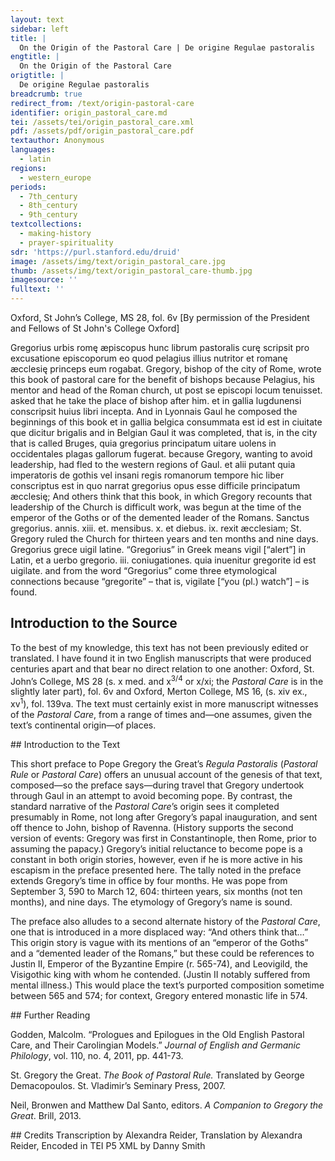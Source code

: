 ```yaml
---
layout: text
sidebar: left
title: |
  On the Origin of the Pastoral Care | De origine Regulae pastoralis
engtitle: |
  On the Origin of the Pastoral Care
origtitle: |
  De origine Regulae pastoralis
breadcrumb: true
redirect_from: /text/origin-pastoral-care
identifier: origin_pastoral_care.md
tei: /assets/tei/origin_pastoral_care.xml
pdf: /assets/pdf/origin_pastoral_care.pdf
textauthor: Anonymous
languages:
  - latin
regions:
  - western_europe
periods:
  - 7th_century
  - 8th_century
  - 9th_century
textcollections:
  - making-history
  - prayer-spirituality
sdr: 'https://purl.stanford.edu/druid'
image: /assets/img/text/origin_pastoral_care.jpg
thumb: /assets/img/text/origin_pastoral_care-thumb.jpg
imagesource: ''
fulltext: ''
---
```

 Oxford, St John’s College, MS 28, fol. 6v [By permission of the President and Fellows of St John's College Oxford]

   Gregorius urbis romę æpiscopus hunc librum pastoralis curę scripsit pro excusatione episcoporum eo quod pelagius illius nutritor et romanę æcclesię princeps eum rogabat. Gregory, bishop of the city of Rome, wrote this book of pastoral care for the benefit of bishops because Pelagius, his mentor and head of the Roman church,  ut post se episcopi locum tenuisset. asked that he take the place of bishop after him. et in gallia lugdunensi conscripsit huius libri incepta. And in Lyonnais Gaul he composed the beginnings of this book et in gallia belgica consummata est id est in ciuitate que dicitur brigalis and in Belgian Gaul it was completed, that is, in the city that is called Bruges, quia gregorius principatum uitare uolens in occidentales plagas gallorum fugerat. because Gregory, wanting to avoid leadership, had fled to the western regions of Gaul. et alii putant quia imperatoris de gothis vel insani regis romanorum tempore hic liber conscriptus est in quo narrat gregorius opus esse difficile principatum æcclesię; And others think that this book, in which Gregory recounts that leadership of the Church is difficult work, was begun at the time of the emperor of the Goths or of the demented leader of the Romans. Sanctus gregorius. annis. xiii. et. mensibus. x. et diebus. ix. rexit æcclesiam; St. Gregory ruled the Church for thirteen years and ten months and nine days. Gregorius grece uigil latine. “Gregorius” in Greek means vigil [“alert”] in Latin, et a uerbo gregorio. iii. coniugationes. quia inuenitur gregorite id est uigilate. and from the word “Gregorius” come three etymological connections because “gregorite” – that is, vigilate [“you (pl.) watch”] – is found. 
 
## Introduction to the Source 
<p>To the best of my knowledge, this text has not been previously edited or translated. I have found it in two English manuscripts that were produced centuries apart and that bear no direct relation to one another: Oxford, St. John’s College, MS 28 (s. x med. and x<sup>3/4</sup> or x/xi; the <em>Pastoral Care</em> is in the slightly later part), fol. 6v and Oxford, Merton College, MS 16, (s. xiv ex., xv<sup>1</sup>), fol. 139va. The text must certainly exist in more manuscript witnesses of the <em>Pastoral Care</em>, from a range of times and—one assumes, given the text’s continental origin—of places.</p>
## Introduction to the Text 
<p>This short preface to Pope Gregory the Great’s <em>Regula Pastoralis</em> (<em>Pastoral Rule</em> or <em>Pastoral Care</em>) offers an unusual account of the genesis of that text, composed—so the preface says—during travel that Gregory undertook through Gaul in an attempt to avoid becoming pope. By contrast, the standard narrative of the <em>Pastoral Care</em>’s origin sees it completed presumably in Rome, not long after Gregory’s papal inauguration, and sent off thence to John, bishop of Ravenna. (History supports the second version of events: Gregory was first in Constantinople, then Rome, prior to assuming the papacy.) Gregory’s initial reluctance to become pope is a constant in both origin stories, however, even if he is more active in his escapism in the preface presented here. The tally noted in the preface extends Gregory’s time in office by four months. He was pope from September 3, 590 to March 12, 604: thirteen years, six months (not ten months), and nine days. The etymology of Gregory’s name is sound.</p> <p>The preface also alludes to a second alternate history of the <em>Pastoral Care</em>, one that is introduced in a more displaced way: “And others think that…” This origin story is vague with its mentions of an “emperor of the Goths” and a “demented leader of the Romans,” but these could be references to Justin II, Emperor of the Byzantine Empire (r. 565-74), and Leovigild, the Visigothic king with whom he contended. (Justin II notably suffered from mental illness.) This would place the text’s purported composition sometime between 565 and 574; for context, Gregory entered monastic life in 574.</p>
## Further Reading 
<p>Godden, Malcolm. “Prologues and Epilogues in the Old English Pastoral Care, and Their Carolingian Models.” <em>Journal of English and Germanic Philology</em>, vol. 110, no. 4, 2011, pp. 441-73.</p> <p>St. Gregory the Great. <em>The Book of Pastoral Rule.</em> Translated by George Demacopoulos. St. Vladimir’s Seminary Press, 2007.</p> <p>Neil, Bronwen and Matthew Dal Santo, editors. <em>A Companion to Gregory the Great</em>. Brill, 2013.</p>
## Credits
Transcription by Alexandra Reider, Translation by Alexandra Reider, Encoded in TEI P5 XML by Danny Smith
